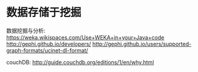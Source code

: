 # 数据存储于挖掘

数据挖掘与分析:
https://weka.wikispaces.com/Use+WEKA+in+your+Java+code
http://gephi.github.io/developers/
http://gephi.github.io/users/supported-graph-formats/ucinet-dl-format/

couchDB:
http://guide.couchdb.org/editions/1/en/why.html